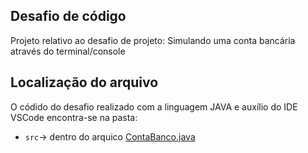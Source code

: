 ## Desafio de código

Projeto relativo ao desafio de projeto: Simulando uma conta bancária através do terminal/console

## Localização do arquivo

O códido do desafio realizado com a linguagem JAVA e auxílio do IDE VSCode encontra-se na pasta:

- `src`-> dentro do arquico [ContaBanco.java](https://github.com/paulagvp/dio-java-basico/tree/main/ContaBanco/src)

